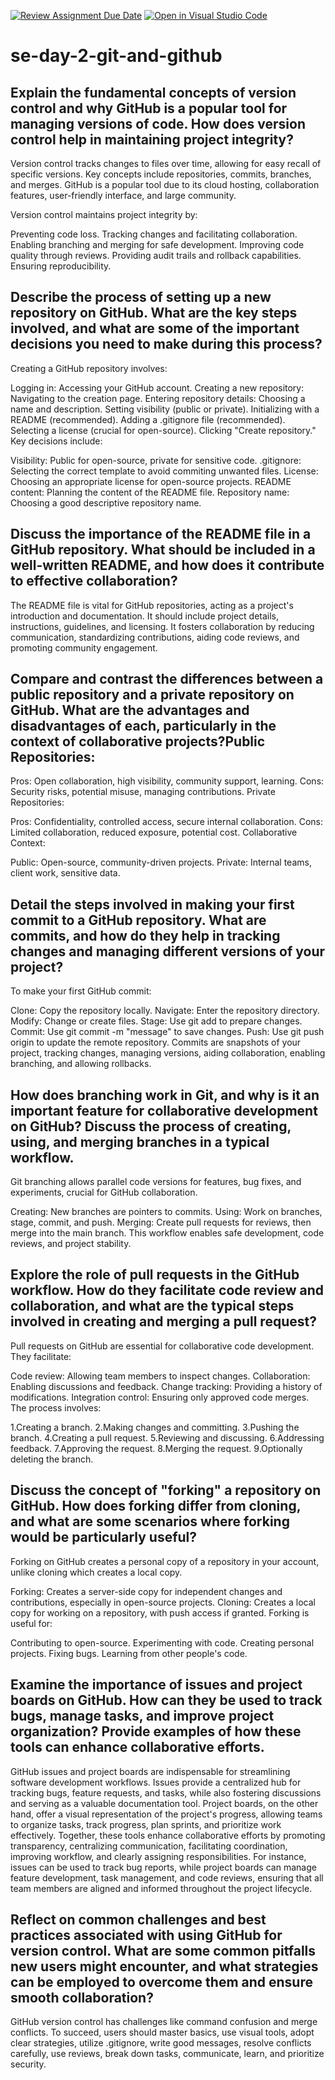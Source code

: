 [![Review Assignment Due Date](https://classroom.github.com/assets/deadline-readme-button-22041afd0340ce965d47ae6ef1cefeee28c7c493a6346c4f15d667ab976d596c.svg)](https://classroom.github.com/a/8wgCKhpZ)
[![Open in Visual Studio Code](https://classroom.github.com/assets/open-in-vscode-2e0aaae1b6195c2367325f4f02e2d04e9abb55f0b24a779b69b11b9e10269abc.svg)](https://classroom.github.com/online_ide?assignment_repo_id=18437977&assignment_repo_type=AssignmentRepo)
# se-day-2-git-and-github
## Explain the fundamental concepts of version control and why GitHub is a popular tool for managing versions of code. How does version control help in maintaining project integrity?
Version control tracks changes to files over time, allowing for easy recall of specific versions. Key concepts include repositories, commits, branches, and merges. GitHub is a popular tool due to its cloud hosting, collaboration features, user-friendly interface, and large community.

Version control maintains project integrity by:

Preventing code loss.
Tracking changes and facilitating collaboration.
Enabling branching and merging for safe development.
Improving code quality through reviews.
Providing audit trails and rollback capabilities.
Ensuring reproducibility.

## Describe the process of setting up a new repository on GitHub. What are the key steps involved, and what are some of the important decisions you need to make during this process?
Creating a GitHub repository involves:

Logging in: Accessing your GitHub account.
Creating a new repository: Navigating to the creation page.
Entering repository details:
Choosing a name and description.
Setting visibility (public or private).
Initializing with a README (recommended).
Adding a .gitignore file (recommended).
Selecting a license (crucial for open-source).
Clicking "Create repository."
Key decisions include:

Visibility: Public for open-source, private for sensitive code.
.gitignore: Selecting the correct template to avoid commiting unwanted files.
License: Choosing an appropriate license for open-source projects.
README content: Planning the content of the README file.
Repository name: Choosing a good descriptive repository name.

## Discuss the importance of the README file in a GitHub repository. What should be included in a well-written README, and how does it contribute to effective collaboration?
The README file is vital for GitHub repositories, acting as a project's introduction and documentation. It should include project details, instructions, guidelines, and licensing. It fosters collaboration by reducing communication, standardizing contributions, aiding code reviews, and promoting community engagement.

## Compare and contrast the differences between a public repository and a private repository on GitHub. What are the advantages and disadvantages of each, particularly in the context of collaborative projects?Public Repositories:

Pros: Open collaboration, high visibility, community support, learning.
Cons: Security risks, potential misuse, managing contributions.
Private Repositories:

Pros: Confidentiality, controlled access, secure internal collaboration.
Cons: Limited collaboration, reduced exposure, potential cost.
Collaborative Context:

Public: Open-source, community-driven projects.
Private: Internal teams, client work, sensitive data.

## Detail the steps involved in making your first commit to a GitHub repository. What are commits, and how do they help in tracking changes and managing different versions of your project?
To make your first GitHub commit:

Clone: Copy the repository locally.
Navigate: Enter the repository directory.
Modify: Change or create files.
Stage: Use git add to prepare changes.
Commit: Use git commit -m "message" to save changes.
Push: Use git push origin <branch> to update the remote repository.
Commits are snapshots of your project, tracking changes, managing versions, aiding collaboration, enabling branching, and allowing rollbacks.

## How does branching work in Git, and why is it an important feature for collaborative development on GitHub? Discuss the process of creating, using, and merging branches in a typical workflow.
Git branching allows parallel code versions for features, bug fixes, and experiments, crucial for GitHub collaboration.

Creating: New branches are pointers to commits.
Using: Work on branches, stage, commit, and push.
Merging: Create pull requests for reviews, then merge into the main branch.
This workflow enables safe development, code reviews, and project stability.

## Explore the role of pull requests in the GitHub workflow. How do they facilitate code review and collaboration, and what are the typical steps involved in creating and merging a pull request?
Pull requests on GitHub are essential for collaborative code development. They facilitate:

Code review: Allowing team members to inspect changes.
Collaboration: Enabling discussions and feedback.
Change tracking: Providing a history of modifications.
Integration control: Ensuring only approved code merges.
The process involves:

1.Creating a branch.
2.Making changes and committing.
3.Pushing the branch.
4.Creating a pull request.
5.Reviewing and discussing.
6.Addressing feedback.
7.Approving the request.
8.Merging the request.
9.Optionally deleting the branch.

## Discuss the concept of "forking" a repository on GitHub. How does forking differ from cloning, and what are some scenarios where forking would be particularly useful?
Forking on GitHub creates a personal copy of a repository in your account, unlike cloning which creates a local copy.

Forking: Creates a server-side copy for independent changes and contributions, especially in open-source projects.
Cloning: Creates a local copy for working on a repository, with push access if granted.
Forking is useful for:

Contributing to open-source.
Experimenting with code.
Creating personal projects.
Fixing bugs.
Learning from other people's code.

## Examine the importance of issues and project boards on GitHub. How can they be used to track bugs, manage tasks, and improve project organization? Provide examples of how these tools can enhance collaborative efforts.
GitHub issues and project boards are indispensable for streamlining software development workflows. Issues provide a centralized hub for tracking bugs, feature requests, and tasks, while also fostering discussions and serving as a valuable documentation tool. Project boards, on the other hand, offer a visual representation of the project's progress, allowing teams to organize tasks, track progress, plan sprints, and prioritize work effectively. Together, these tools enhance collaborative efforts by promoting transparency, centralizing communication, facilitating coordination, improving workflow, and clearly assigning responsibilities. For instance, issues can be used to track bug reports, while project boards can manage feature development, task management, and code reviews, ensuring that all team members are aligned and informed throughout the project lifecycle.

## Reflect on common challenges and best practices associated with using GitHub for version control. What are some common pitfalls new users might encounter, and what strategies can be employed to overcome them and ensure smooth collaboration?
GitHub version control has challenges like command confusion and merge conflicts. To succeed, users should master basics, use visual tools, adopt clear strategies, utilize .gitignore, write good messages, resolve conflicts carefully, use reviews, break down tasks, communicate, learn, and prioritize security.
